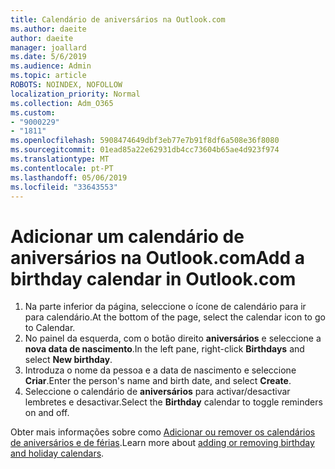 ```yaml
---
title: Calendário de aniversários na Outlook.com
ms.author: daeite
author: daeite
manager: joallard
ms.date: 5/6/2019
ms.audience: Admin
ms.topic: article
ROBOTS: NOINDEX, NOFOLLOW
localization_priority: Normal
ms.collection: Adm_O365
ms.custom:
- "9000229"
- "1811"
ms.openlocfilehash: 5908474649dbf3eb77e7b91f8df6a508e36f8080
ms.sourcegitcommit: 01ead85a22e62931db4cc73604b65ae4d923f974
ms.translationtype: MT
ms.contentlocale: pt-PT
ms.lasthandoff: 05/06/2019
ms.locfileid: "33643553"
---
```

# <a name="add-a-birthday-calendar-in-outlookcom"></a><span data-ttu-id="0365b-102">Adicionar um calendário de aniversários na Outlook.com</span><span class="sxs-lookup"><span data-stu-id="0365b-102">Add a birthday calendar in Outlook.com</span></span>

1. <span data-ttu-id="0365b-103">Na parte inferior da página, seleccione o ícone de calendário para ir para calendário.</span><span class="sxs-lookup"><span data-stu-id="0365b-103">At the bottom of the page, select the calendar icon to go to Calendar.</span></span>
1. <span data-ttu-id="0365b-104">No painel da esquerda, com o botão direito **aniversários** e seleccione a **nova data de nascimento**.</span><span class="sxs-lookup"><span data-stu-id="0365b-104">In the left pane, right-click **Birthdays** and select **New birthday**.</span></span>
1. <span data-ttu-id="0365b-105">Introduza o nome da pessoa e a data de nascimento e seleccione **Criar**.</span><span class="sxs-lookup"><span data-stu-id="0365b-105">Enter the person's name and birth date, and select **Create**.</span></span>
1. <span data-ttu-id="0365b-106">Seleccione o calendário de **aniversários** para activar/desactivar lembretes e desactivar.</span><span class="sxs-lookup"><span data-stu-id="0365b-106">Select the **Birthday** calendar to toggle reminders on and off.</span></span>

<span data-ttu-id="0365b-107">Obter mais informações sobre como [Adicionar ou remover os calendários de aniversários e de férias](https://support.office.com/article/b8e636da-fda8-413f-940e-68396efa49a6).</span><span class="sxs-lookup"><span data-stu-id="0365b-107">Learn more about [adding or removing birthday and holiday calendars](https://support.office.com/article/b8e636da-fda8-413f-940e-68396efa49a6).</span></span>